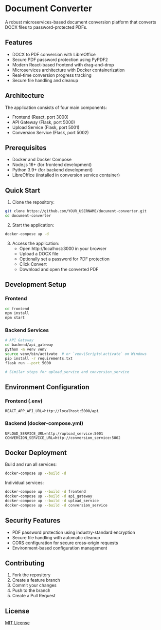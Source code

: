 # Document Converter

A robust microservices-based document conversion platform that converts DOCX files to password-protected PDFs.

## Features

- DOCX to PDF conversion with LibreOffice
- Secure PDF password protection using PyPDF2
- Modern React-based frontend with drag-and-drop
- Microservices architecture with Docker containerization
- Real-time conversion progress tracking
- Secure file handling and cleanup

## Architecture

The application consists of four main components:
- Frontend (React, port 3000)
- API Gateway (Flask, port 5000)
- Upload Service (Flask, port 5001)
- Conversion Service (Flask, port 5002)

## Prerequisites

- Docker and Docker Compose
- Node.js 16+ (for frontend development)
- Python 3.9+ (for backend development)
- LibreOffice (installed in conversion service container)

## Quick Start

1. Clone the repository:
```bash
git clone https://github.com/YOUR_USERNAME/document-converter.git
cd document-converter
```

2. Start the application:
```bash
docker-compose up -d
```

3. Access the application:
   - Open http://localhost:3000 in your browser
   - Upload a DOCX file
   - Optionally set a password for PDF protection
   - Click Convert
   - Download and open the converted PDF

## Development Setup

### Frontend
```bash
cd frontend
npm install
npm start
```

### Backend Services
```bash
# API Gateway
cd backend/api_gateway
python -m venv venv
source venv/bin/activate  # or `venv\Scripts\activate` on Windows
pip install -r requirements.txt
flask run --port 5000

# Similar steps for upload_service and conversion_service
```

## Environment Configuration

### Frontend (.env)
```
REACT_APP_API_URL=http://localhost:5000/api
```

### Backend (docker-compose.yml)
```
UPLOAD_SERVICE_URL=http://upload_service:5001
CONVERSION_SERVICE_URL=http://conversion_service:5002
```

## Docker Deployment

Build and run all services:
```bash
docker-compose up --build -d
```

Individual services:
```bash
docker-compose up --build -d frontend
docker-compose up --build -d api_gateway
docker-compose up --build -d upload_service
docker-compose up --build -d conversion_service
```

## Security Features

- PDF password protection using industry-standard encryption
- Secure file handling with automatic cleanup
- CORS configuration for secure cross-origin requests
- Environment-based configuration management

## Contributing

1. Fork the repository
2. Create a feature branch
3. Commit your changes
4. Push to the branch
5. Create a Pull Request

## License

[MIT License](LICENSE)

